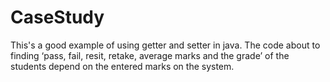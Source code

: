 # CaseStudy
This's a good example of using getter and setter in java. The code about to finding ‘pass, fail, resit, retake, average marks and the grade’ of the students depend on the entered marks on the system.
